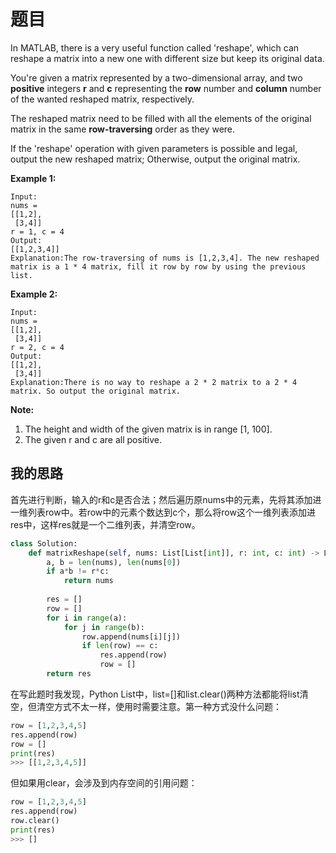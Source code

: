 # 题目

In MATLAB, there is a very useful function called 'reshape', which can reshape a matrix into a new one with different size but keep its original data.

You're given a matrix represented by a two-dimensional array, and two **positive** integers **r** and **c** representing the **row** number and **column** number of the wanted reshaped matrix, respectively.

The reshaped matrix need to be filled with all the elements of the original matrix in the same **row-traversing** order as they were.

If the 'reshape' operation with given parameters is possible and legal, output the new reshaped matrix; Otherwise, output the original matrix.

**Example 1:**

```
Input: 
nums = 
[[1,2],
 [3,4]]
r = 1, c = 4
Output: 
[[1,2,3,4]]
Explanation:The row-traversing of nums is [1,2,3,4]. The new reshaped matrix is a 1 * 4 matrix, fill it row by row by using the previous list.
```

**Example 2:**

```
Input: 
nums = 
[[1,2],
 [3,4]]
r = 2, c = 4
Output: 
[[1,2],
 [3,4]]
Explanation:There is no way to reshape a 2 * 2 matrix to a 2 * 4 matrix. So output the original matrix.
```

**Note:**

1. The height and width of the given matrix is in range [1, 100].
2. The given r and c are all positive.

## 我的思路

首先进行判断，输入的r和c是否合法；然后遍历原nums中的元素，先将其添加进一维列表row中。若row中的元素个数达到c个，那么将row这个一维列表添加进res中，这样res就是一个二维列表，并清空row。

```python
class Solution:
    def matrixReshape(self, nums: List[List[int]], r: int, c: int) -> List[List[int]]:
        a, b = len(nums), len(nums[0])
        if a*b != r*c:
            return nums
        
        res = []
        row = []
        for i in range(a):
            for j in range(b):
                row.append(nums[i][j])
                if len(row) == c:
                    res.append(row)
                    row = []
        return res
```

在写此题时我发现，Python List中，list=[]和list.clear()两种方法都能将list清空，但清空方式不太一样，使用时需要注意。第一种方式没什么问题：

```python
row = [1,2,3,4,5]
res.append(row)
row = []
print(res)
>>> [[1,2,3,4,5]]
```

但如果用clear，会涉及到内存空间的引用问题：

```python
row = [1,2,3,4,5]
res.append(row)
row.clear()
print(res)
>>> []
```

